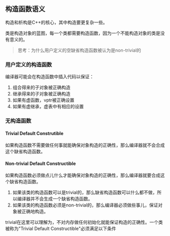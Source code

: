构造函数语义
---
构造和析构是C++的核心，其中构造要更复杂一些。

类是构造对象的蓝图，每一个类都需要构造函数，因为一个不能构造对象的类是没有意义的。

> 思考：为什么用户定义的空缺省构造函数被认为是non-trivial的

### 用户定义的构造函数

编译器可能会在构造函数中插入代码以保证：

1. 组合得来的子对象被正确构造
2. 继承得来的子对象被正确构造
3. 如果有虚函数，vptr被正确设置
4. 如果有虚继承，虚表中有相应的设置

### 无构造函数

#### Trivial Default Construtible

如果构造函数不需要做任何事就能确保对象构造的正确性，那么编译器就不会合成这个缺省构造函数。

#### Non-trivial Default Constructible

如果构造函数必须做点儿什么才能确保对象构造的正确性，那么编译器就要合成这个缺省构造函数。

1. 如果该类的构造函数可以是trivial的，那么缺省构造函数可以什么都不做，所以编译器并不会生成一个缺省构造函数。
2. 如果该类的构造函数必须是non-trivial的，那么编译器必须做些事儿，保证对象被正确地构造。

trivial在这里可以理解为，不对内存做任何初始化就能保证构造的正确性。一个类被称为"Trivial Default Constructible"必须满足以下条件




